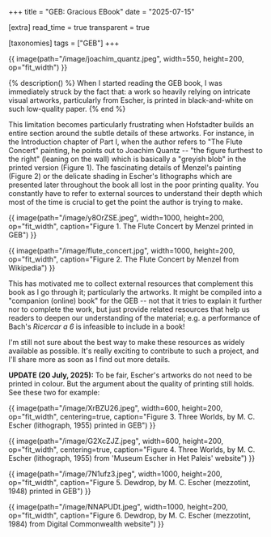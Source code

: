 +++
title = "GEB: Gracious EBook"
date = "2025-07-15"

[extra]
read_time = true
transparent = true

[taxonomies]
tags = ["GEB"]
+++

{{ image(path="/image/joachim_quantz.jpeg", width=550, height=200, op="fit_width") }}

{% description() %}
When I started reading the GEB book, I was immediately struck by the fact that:
a work so heavily relying on intricate visual artworks, particularly from
Escher, is printed in black-and-white on such low-quality paper.
{% end %}

This limitation becomes particularly frustrating when Hofstadter builds an
entire section around the subtle details of these artworks. For instance, in the
Introduction chapter of Part I, when the author refers to "The Flute Concert"
painting, he points out to Joachim Quantz -- "the figure furthest to the right"
(leaning on the wall) which is basically a "greyish blob" in the printed version
(Figure 1). The fascinating details of Menzel's painting (Figure 2) or the
delicate shading in Escher's lithographs which are presented later throughout
the book all lost in the poor printing quality. You constantly have to refer to
external sources to understand their depth which most of the time is crucial to
get the point the author is trying to make.

{{ image(path="/image/y8OrZSE.jpeg", width=1000, height=200, op="fit_width",
caption="Figure 1. The Flute Concert by Menzel printed in GEB") }}

{{ image(path="/image/flute_concert.jpg", width=1000, height=200, op="fit_width",
caption="Figure 2. The Flute Concert by Menzel from Wikipedia") }}

This has motivated me to collect external resources that complement this book as
I go through it; particularly the artworks. It might be compiled into a
"companion (online) book" for the GEB -- not that it tries to explain it further
nor to complete the work, but just provide related resources that help us
readers to deepen our understanding of the material; e.g. a performance of
Bach's *Ricercar a 6* is infeasible to include in a book!

I'm still not sure about the best way to make these resources as
widely available as possible. It's really exciting to contribute to such a
project, and I'll share more as soon as I find out more details.

**UPDATE (20 July, 2025):** To be fair, Escher's artworks do not need to be
printed in colour. But the argument about the quality of printing still holds.
See these two for example:

{{ image(path="/image/XrBZU26.jpeg", width=600, height=200, op="fit_width",
centering=true,
caption="Figure 3. Three Worlds, by M. C. Escher (lithograph, 1955) printed in GEB") }}

{{ image(path="/image/G2XcZJZ.jpeg", width=600, height=200, op="fit_width",
centering=true,
caption="Figure 4. Three Worlds, by M. C. Escher (lithograph, 1955) from 'Museum Escher in Het Paleis' website") }}

{{ image(path="/image/7N1ufz3.jpeg", width=1000, height=200, op="fit_width",
caption="Figure 5. Dewdrop, by M. C. Escher (mezzotint, 1948) printed in GEB") }}

{{ image(path="/image/NNAPUDt.jpeg", width=1000, height=200, op="fit_width",
caption="Figure 6. Dewdrop, by M. C. Escher (mezzotint, 1984) from Digital Commonwealth website") }}
